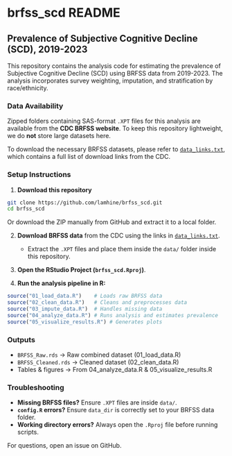 # brfss_scd README

## Prevalence of Subjective Cognitive Decline (SCD), 2019-2023

This repository contains the analysis code for estimating the prevalence of Subjective Cognitive Decline (SCD) using BRFSS data from 2019-2023. The analysis incorporates survey weighting, imputation, and stratification by race/ethnicity.

### **Data Availability**

Zipped folders containing SAS-format `.XPT` files for this analysis are available from the **CDC BRFSS website**. To keep this repository lightweight, we do **not** store large datasets here.

To download the necessary BRFSS datasets, please refer to [`data_links.txt`](data_links.txt), which contains a full list of download links from the CDC.

### **Setup Instructions**

1. **Download this repository**
```sh
git clone https://github.com/lamhine/brfss_scd.git
cd brfss_scd
```
Or download the ZIP manually from GitHub and extract it to a local folder.

2. **Download BRFSS data** from the CDC using the links in [`data_links.txt`](data_links.txt).
   - Extract the `.XPT` files and place them inside the `data/` folder inside this repository.

3. **Open the RStudio Project (`brfss_scd.Rproj`)**.

4. **Run the analysis pipeline in R:**
```r
source("01_load_data.R")    # Loads raw BRFSS data
source("02_clean_data.R")   # Cleans and preprocesses data
source("03_impute_data.R")  # Handles missing data
source("04_analyze_data.R") # Runs analysis and estimates prevalence
source("05_visualize_results.R") # Generates plots
```

### **Outputs**
- `BRFSS_Raw.rds` → Raw combined dataset (01_load_data.R)
- `BRFSS_Cleaned.rds` → Cleaned dataset (02_clean_data.R)
- Tables & figures → From 04_analyze_data.R & 05_visualize_results.R

### **Troubleshooting**
- **Missing BRFSS files?** Ensure `.XPT` files are inside `data/`.
- **`config.R` errors?** Ensure `data_dir` is correctly set to your BRFSS data folder.
- **Working directory errors?** Always open the `.Rproj` file before running scripts.

For questions, open an issue on GitHub.

